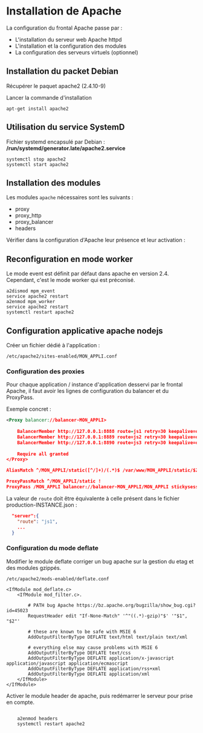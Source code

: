 # Installation de Apache 

La configuration du frontal Apache passe par : 

- L'installation du serveur web Apache httpd
- L'installation et la configuration des modules
- La configuration des serveurs virtuels (optionnel)  

## Installation du packet Debian

Récupérer le paquet apache2 (2.4.10-9)

Lancer la commande d'installation

```shell
apt-get install apache2
```

## Utilisation du service SystemD

Fichier systemd encapsulé par Debian : **/run/systemd/generator.late/apache2.service**

```shell
systemctl stop apache2
systemctl start apache2
```

## Installation des modules

Les modules `apache` nécessaires sont les suivants :

- proxy
- proxy_http
- proxy_balancer
- headers

Vérifier dans la configuration d'Apache leur présence et leur activation : 

## Reconfiguration en mode worker

Le mode event est définit par défaut dans apache en version 2.4. 
Cependant, c'est le mode worker qui est préconisé. 

```
a2dismod mpm_event
service apache2 restart
a2enmod mpm_worker
service apache2 restart
systemctl restart apache2
```
  

## Configuration applicative apache nodejs

Créer un fichier dédié à l'application : 

```shell
/etc/apache2/sites-enabled/MON_APPLI.conf
```

### Configuration des proxies

Pour chaque application / instance d'application desservi par le frontal Apache, il faut avoir les lignes de configuration du balancer et du ProxyPass.

Exemple concret : 

```xml
<Proxy balancer://balancer-MON_APPLI>
	
	BalancerMember http://127.0.0.1:8888 route=js1 retry=30 keepalive=on  ttl=10 loadfactor=3 flushpackets=auto timeout=300	
	BalancerMember http://127.0.0.1:8889 route=js2 retry=30 keepalive=on  ttl=10 loadfactor=3 flushpackets=auto timeout=300	
	BalancerMember http://127.0.0.1:8890 route=js3 retry=30 keepalive=on  ttl=10 loadfactor=3 flushpackets=auto timeout=300
	
	Require all granted
</Proxy>

AliasMatch ^/MON_APPLI/static([^/]+)/(.*)$ /var/www/MON_APPLI/static/$2

ProxyPassMatch ^/MON_APPLI/static !
ProxyPass /MON_APPLI balancer://balancer-MON_APPLI/MON_APPLI stickysession=NODESESSIONID nofailover=on
```

La valeur de `route` doit être équivalente à celle présent dans le fichier production-INSTANCE.json : 

```json
  "server":{
    "route": "js1",
    ...
  }
```

### Configuration du mode deflate

Modifier le module deflate corriger un bug apache sur la gestion du etag et des modules gzippés.

```shell
/etc/apache2/mods-enabled/deflate.conf
```

```
<IfModule mod_deflate.c>
	<IfModule mod_filter.c>.
	
		# PATH bug Apache https://bz.apache.org/bugzilla/show_bug.cgi?id=45023
		RequestHeader edit "If-None-Match" '^"((.*)-gzip)"$' '"$1", "$2"'

		# these are known to be safe with MSIE 6
		AddOutputFilterByType DEFLATE text/html text/plain text/xml

		# everything else may cause problems with MSIE 6
		AddOutputFilterByType DEFLATE text/css
		AddOutputFilterByType DEFLATE application/x-javascript application/javascript application/ecmascript
		AddOutputFilterByType DEFLATE application/rss+xml
		AddOutputFilterByType DEFLATE application/xml
	</IfModule>
</IfModule>
```
Activer le module header de apache, puis redémarrer le serveur pour prise en compte.

```shell
	
	a2enmod headers
	systemctl restart apache2
	
```
